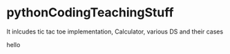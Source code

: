 # pythonCodingTeachingStuff
It inlcudes tic tac toe implementation, Calculator, various DS and their cases

hello 

